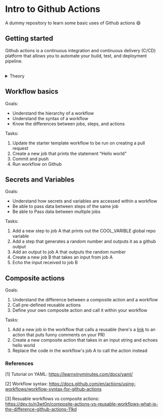 # Intro to Github Actions
A dummy repository to learn some basic uses of Github actions 😄
 
## Getting started 
Github actions is a continuous integration and continuous delivery (C/CD) platform that allows you to automate your build, test, and deployment pipeline. 
<br>
<br>
<details>
<summary> Theory </summary>
 
### Basic Components
  **Event:** A specfic activity in the repository that triggers a workflow run (eg. creating a pull-request)
  
  **Workflows:** A configurable automated process that will run one or more jobs
  
  **Jobs:** A set of steps in a workflow that is executed on the same runner
  
  **Runner:** A server that runs your workflows when their triggered
  
  **Step:** Smallest component of a workflow, an individual task run within a job
  
  **Actions:** A resuable, custom application that performs tasks required by multiple workflows
  
  <img width="794" alt="Screenshot 2023-08-08 at 2 24 21 PM" src="https://github.com/rrashi/learning-GHA-wooo/assets/61819683/7a72dbdb-b752-4c16-9f57-6b8374cc8743">
  
  In summary, an *event* triggers a *workflow* which contains multiple *jobs* each of which run on independent servers called *runners*. Jobs are made up of *steps* and may contain calling resuable *actions*.
  
  ### How it works
  
  Workflows are stored within `.github/workflows` in all repositories and are defined as YAML files. Composite actions can also be defined under a `.github/actions` directory. Github finds requried workflows within these directories and then based on how each workflow is triggered, executes them. All workflows can be found within the **Actions** tab in the repo. 
  Secrets and env variables per environment are stored in the settings. These can be on an environment, repository, or organization level.
  
  <img width="344" alt="Screenshot 2023-08-11 at 1 00 12 PM" src="https://github.com/rrashi/intro-to-GHA/assets/61819683/fbe0be90-e355-4de3-9d6c-5dadacb6cece">
  
  <img width="336" alt="Screenshot 2023-08-11 at 12 58 00 PM" src="https://github.com/rrashi/intro-to-GHA/assets/61819683/2ea74e78-ef76-4b29-9752-c4467f40a752">
  
  ### Composite actions vs workflows
  As mentioned earlier, actions are individual tasks that you can combine to create jobs and customize your workflow. There are pre-existing actions available on [Github Marketplace](https://github.com/marketplace?type=). However, we can also create our own. 
  
  While both workflows and composite actions are reusable, there's a difference between them
  
  | Workflows               | Composite Actions                            | 
  | :------:                | :------:                                     |
  | Can't be nested         | Can be nested                                | 
  | Can use secrets         | Can't use secrets (passed as inputs instead) |
  | Can be conditional      | Can't be controlled conditionally            |           
  
  
  For more details, look at [3] in references
  
 [**Jump to top**](#getting-started)

---
</details>


## Workflow basics
Goals:
- Understand the hierarchy of a workflow
- Understand the syntax of a workflow
- Know the differences between jobs, steps, and actions

Tasks:
1. Update the starter template workflow to be run on creating a pull request
2. Create a new job that prints the statement “Hello world”
3. Commit and push
4. Run workflow on Github

## Secrets and Variables 
Goals:
- Understand how secrets and variables are accessed within a workflow
- Be able to pass data between steps of the same job
- Be able to Pass data between multiple jobs

Tasks:
1. Add a new step to job A that prints out the COOL_VARIBLE global repo variable 
2. Add a step that generates a random number and outputs it as a github output
6. Add an output to job A that outputs the random number
7. Create a new job B that takes an input from job A
8. Echo the input received to job B

## Composite actions
Goals:
1. Understand the difference between a composite action and a workflow
2. Call pre-defined reusable actions
3. Define your own composite action and call it within your workflow

Tasks:
1. Add a new job in the workflow that calls a reusable (here's a [link](https://github.com/marketplace/actions/funny-comments) to an action that puts funny comments on your PR)
2. Create a new composite action that takes in an input string and echoes hello world
3. Replace the code in the workflow's job A to call the action instead

### References 
[1] Tutorial on YAML: https://learnxinyminutes.com/docs/yaml/

[2] Workflow syntax: https://docs.github.com/en/actions/using-workflows/workflow-syntax-for-github-actions

[3] Resuable workflows vs composite actions: https://dev.to/n3wt0n/composite-actions-vs-reusable-workflows-what-is-the-difference-github-actions-11kd
